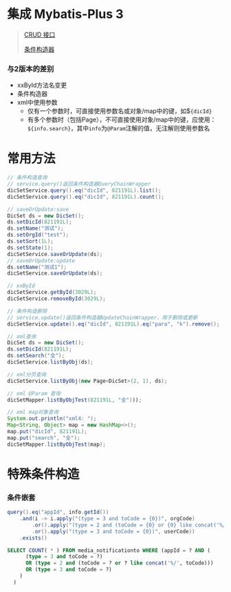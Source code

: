 # 集成 Mybatis-Plus 3

> [CRUD 接口](https://baomidou.com/pages/49cc81/#service-crud-%E6%8E%A5%E5%8F%A3)
>
> [条件构造器](https://baomidou.com/pages/10c804/)

### 与2版本的差别

- xxById方法名变更
- 条件构造器
- xml中使用参数
  - 仅有一个参数时，可直接使用参数名或对象/map中的键，如$`{dicId}`
  - 有多个参数时（包括Page），不可直接使用对象/map中的键，应使用：`${info.search}`，其中`info`为`@Param`注解的值，无注解则使用参数名

# 常用方法

```java
// 条件构造查询
// service.query()返回条件构造器QueryChainWrapper
dicSetService.query().eq("dicId", 821191L).list();
dicSetService.query().eq("dicId", 821191L).count();

// saveOrUpdate:save
DicSet ds = new DicSet();
ds.setDicId(821191L);
ds.setName("测试");
ds.setOrgId("test");
ds.setSort(1L);
ds.setState(1);
dicSetService.saveOrUpdate(ds);
// saveOrUpdate:update
ds.setName("测试1");
dicSetService.saveOrUpdate(ds);

// xxById
dicSetService.getById(3029L);
dicSetService.removeById(3029L);

// 条件构造删除
// service.update()返回条件构造器UpdateChainWrapper，用于删除或更新
dicSetService.update().eq("dicId", 821191L).eq("para", "k").remove();

// xml查询
DicSet ds = new DicSet();
ds.setDicId(821191L);
ds.setSearch("全");
dicSetService.listByObj(ds);

// xml分页查询
dicSetService.listByObj(new Page<DicSet>(2, 1), ds);

// xml @Param 查询
dicSetMapper.listByObjTest(821191L, "全")));

// xml map对象查询
System.out.println("xml4: ");
Map<String, Object> map = new HashMap<>();
map.put("dicId", 821191L);
map.put("search", "全");
dicSetMapper.listByObjTest(map);
```

# 特殊条件构造

### 条件嵌套

```java
query().eq("appId", info.getId())
    .and(i -> i.apply("(type = 3 and toCode = {0})", orgCode)
        .or().apply("(type = 2 and (toCode = {0} or {0} like concat('%/', toCode)))", unitCode)
        .or().apply("(type = 3 and toCode = {0})", userCode))
    .exists()
```
```sql
SELECT COUNT( * ) FROM media_notificationto WHERE (appId = ? AND (
      (type = 3 and toCode = ?) 
      OR (type = 2 and (toCode = ? or ? like concat('%/', toCode)))
      OR (type = 3 and toCode = ?)
    )
  )
```